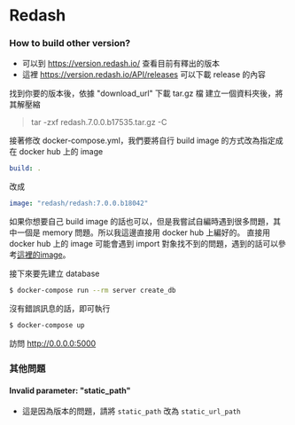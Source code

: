 # Redash

### How to build other version?
* 可以到 https://version.redash.io/ 查看目前有釋出的版本
* 這裡 https://version.redash.io/API/releases 可以下載 release 的內容

找到你要的版本後，依據 "download_url" 下載 tar.gz 檔
建立一個資料夾後，將其解壓縮
> tar -zxf redash.7.0.0.b17535.tar.gz -C <path>

接著修改 docker-compose.yml，我們要將自行 build image 的方式改為指定成在 docker hub 上的 image
```yaml
build: .
```
改成
```yaml
image: "redash/redash:7.0.0.b18042"
```

如果你想要自己 build image 的話也可以，但是我嘗試自編時遇到很多問題，其中一個是 memory 問題。所以我這邊直接用 docker hub 上編好的。
直接用 docker hub 上的 image 可能會遇到 import 對象找不到的問題，遇到的話可以參考[這裡的image](https://github.com/LiuLiujeng/docker-redash)。

接下來要先建立 database
```bash
$ docker-compose run --rm server create_db
```

沒有錯誤訊息的話，即可執行
```bash
$ docker-compose up
```

訪問 http://0.0.0.0:5000

### 其他問題
#### Invalid parameter: "static_path"
* 這是因為版本的問題，請將 `static_path` 改為 `static_url_path`
